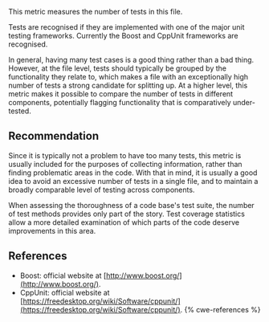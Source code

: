 This metric measures the number of tests in this file.

Tests are recognised if they are implemented with one of the major unit testing frameworks. Currently the Boost and CppUnit frameworks are recognised.

In general, having many test cases is a good thing rather than a bad thing. However, at the file level, tests should typically be grouped by the functionality they relate to, which makes a file with an exceptionally high number of tests a strong candidate for splitting up. At a higher level, this metric makes it possible to compare the number of tests in different components, potentially flagging functionality that is comparatively under-tested.


## Recommendation
Since it is typically not a problem to have too many tests, this metric is usually included for the purposes of collecting information, rather than finding problematic areas in the code. With that in mind, it is usually a good idea to avoid an excessive number of tests in a single file, and to maintain a broadly comparable level of testing across components.

When assessing the thoroughness of a code base's test suite, the number of test methods provides only part of the story. Test coverage statistics allow a more detailed examination of which parts of the code deserve improvements in this area.


## References
* Boost: official website at [http://www.boost.org/](http://www.boost.org/).
* CppUnit: official website at [https://freedesktop.org/wiki/Software/cppunit/](https://freedesktop.org/wiki/Software/cppunit/).
{% cwe-references %}
